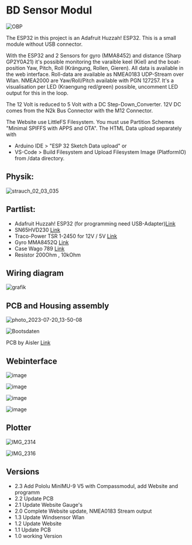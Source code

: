 # BD Sensor Modul

![OBP](https://img.shields.io/badge/OpenSailing-OpenBoatsProjects-blue)

The ESP32 in this project is an Adafruit Huzzah! ESP32. This is a small module without USB connector.

With the ESP32 and 2 Sensors for gyro (MMA8452) and distance (Sharp GP2Y0A21) it's possible
monitoring the varaible keel (Kiel) and the boat-position Yaw, Pitch, Roll (Krängung, Rollen, Gieren). 
All data is available in the web interface. 
Roll-data are available as NMEA0183 UDP-Stream over Wlan.
NMEA2000 are Yaw/Roll/Pitch available with PGN 127257.
It's a visualisation per LED (Kraengung red/green) possible, uncomment LED output for this in the loop.

The 12 Volt is reduced to 5 Volt with a DC Step-Down_Converter. 12V DC comes from the N2k Bus Connector with the M12 Connector.

The Website use LittleFS Filesystem. You must use Partition Schemes "Minimal SPIFFS with APPS and OTA".
The HTML Data upload separately with 
- Arduino IDE > "ESP 32 Sketch Data upload" or 
- VS-Code > Build Filesystem and Upload Filesystem Image (PlatformIO) 
from /data directory.

## Physik:

![strauch_02_03_035](https://github.com/gerryvel/Bootsdaten/assets/17195231/089ffe03-a30e-45d0-bf36-3a9d06e02bc7)


## Partlist:

- Adafruit Huzzah! ESP32 (for programming need USB-Adapter)[Link](https://www.exp-tech.de/plattformen/internet-of-things-iot/9350/adafruit-huzzah32-esp32-breakout-board)
- SN65HVD230 [Link](https://www.reichelt.de/high-speed-can-transceiver-1-mbit-s-3-3-v-so-8-sn-65hvd230d-p58427.html?&trstct=pos_0&nbc=1)
- Traco-Power TSR 1-2450 for 12V / 5V [Link](https://www.reichelt.de/dc-dc-wandler-tsr-1-1-w-5-v-1000-ma-sil-to-220-tsr-1-2450-p116850.html?search=tsr+1-24)
- Gyro MMA8452Q [Link](https://www.reichelt.de/entwicklerboards-beschleunigungsmesser-board-mma8452q-debo-sens-acc3-p284397.html)
- Case Wago 789 [Link](https://www.conrad.de/de/p/wago-789-905-hutschienen-gehaeuse-90-x-17-5-x-55-polyamid-6-6-grau-1-set-530120.html)
- Resistor 200Ohm , 10kOhm


## Wiring diagram

![grafik](https://github.com/gerryvel/Bootsdaten/assets/17195231/5571a0f5-8a37-4b18-a9da-5ba11bb2f8b1)

## PCB and Housing assembly

![photo_2023-07-20_13-50-08](https://github.com/gerryvel/Bootsdaten/assets/17195231/ef5a9be6-c718-4481-8ee6-a68689e1808c)

![Bootsdaten](https://github.com/gerryvel/Bootsdaten/assets/17195231/b4be1809-5393-4396-8dcf-747c5ca8a09e)

PCB by Aisler [Link](https://aisler.net/p/NZFHAMAJ)

## Webinterface

![image](https://github.com/user-attachments/assets/d4dc4f33-6e58-43d9-b7c4-10e848a5ee16)

![image](https://github.com/user-attachments/assets/f69d6575-1ac2-499b-8d04-a23bc08548e9)

![image](https://github.com/user-attachments/assets/2348caff-3b6f-46d9-891f-991ea3ca2e12)

![image](https://github.com/user-attachments/assets/b88cad09-4c7a-4b57-999e-0fbe037e8dbd)

## Plotter

![IMG_2314](https://github.com/gerryvel/Bootsdaten/assets/17195231/febcb30e-3672-4694-8fb3-9ba91a55eb29)

![IMG_2316](https://github.com/gerryvel/Bootsdaten/assets/17195231/5e494e51-6be4-4165-be44-a78ecafa7947)


## Versions

- 2.3 Add Pololu MinIMU-9 V5 with Compassmodul, add Website and programm
- 2.2 Update PCB
- 2.1 Update Website Gauge's
- 2.0 Complete Website update, NMEA0183 Stream output
- 1.3 Update Windsensor Wlan
- 1.2 Update Website
- 1.1 Update PCB
- 1.0 working Version
